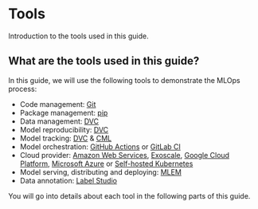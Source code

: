 # Tools

Introduction to the tools used in this guide.

## What are the tools used in this guide?

In this guide, we will use the following tools to demonstrate the MLOps process:

- Code management: [Git](https://git-scm.com/)
- Package management: [pip](https://pip.pypa.io/)
- Data management: [DVC](https://dvc.org/)
- Model reproducibility: [DVC](https://dvc.org/)
- Model tracking: [DVC](https://dvc.org/) & [CML](https://cml.dev/)
- Model orchestration: [GitHub Actions](https://github.com/features/actions) or [GitLab CI](https://about.gitlab.com/topics/ci-cd/)
- Cloud provider: [Amazon Web Services](https://aws.amazon.com), [Exoscale](https://www.exoscale.com), [Google Cloud Platform](https://cloud.google.com), [Microsoft Azure](https://azure.microsoft.com) or [Self-hosted Kubernetes](https://kubernetes.io)
- Model serving, distributing and deploying: [MLEM](https://mlem.ai/)
- Data annotation: [Label Studio](https://labelstud.io/)

You will go into details about each tool in the following parts of this guide.

[//]: # "TODO: Add an illustration to display the different tools and their purposes?"
